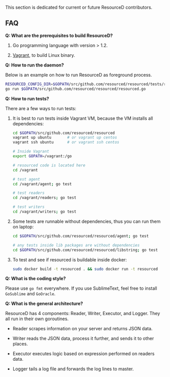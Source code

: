 This section is dedicated for current or future ResourceD contributors.

## FAQ

**Q: What are the prerequisites to build ResourceD?**

1. Go programming language with version > 1.2.

2. [Vagrant](https://www.vagrantup.com/), to build Linux binary.


**Q: How to run the daemon?**

Below is an example on how to run ResourceD as foreground process.
```bash
RESOURCED_CONFIG_DIR=$GOPATH/src/github.com/resourced/resourced/tests/resourced-configs \
go run $GOPATH/src/github.com/resourced/resourced/resourced.go
```


**Q: How to run tests?**

There are a few ways to run tests:

1. It is best to run tests inside Vagrant VM, because the VM installs all dependencies:
    ```bash
    cd $GOPATH/src/github.com/resourced/resourced
    vagrant up ubuntu       # or vagrant up centos
    vagrant ssh ubuntu      # or vagrant ssh centos

    # Inside Vagrant
    export GOPATH=/vagrant:/go

    # resourced code is located here
    cd /vagrant

    # test agent
    cd /vagrant/agent; go test

    # test readers
    cd /vagrant/readers; go test

    # test writers
    cd /vagrant/writers; go test
    ```

2. Some tests are runnable without dependencies, thus you can run them on laptop:
    ```bash
    cd $GOPATH/src/github.com/resourced/resourced/agent; go test

    # any tests inside lib packages are without dependencies
    cd $GOPATH/src/github.com/resourced/resourced/libstring; go test
    ```

3. To test and see if resourced is buildable inside docker:
    ```bash
    sudo docker build -t resourced . && sudo docker run -t resourced
    ```


**Q: What is the coding style?**

Please use `go fmt` everywhere. If you use SublimeText, feel free to install `GoSublime` and `GoOracle`.


**Q: What is the general architecture?**

ResourceD has 4 components: Reader, Writer, Executor, and Logger. They all run in their own goroutines.

* Reader scrapes information on your server and returns JSON data.

* Writer reads the JSON data, process it further, and sends it to other places.

* Executor executes logic based on expression performed on readers data.

* Logger tails a log file and forwards the log lines to master.
